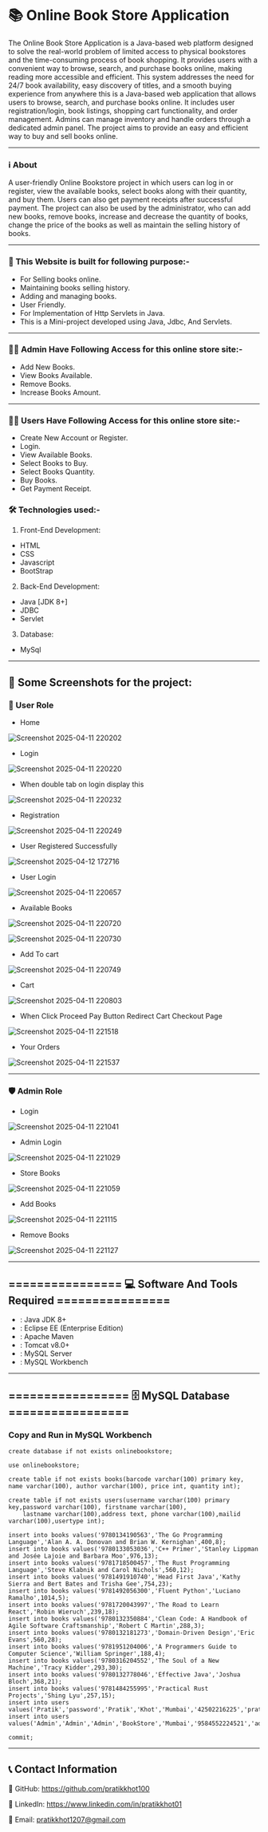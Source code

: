 # 📚 Online Book Store Application

The Online Book Store Application is a Java-based web platform designed to solve the real-world problem of limited access to physical bookstores and the time-consuming process of book shopping. It provides users with a convenient way to browse, search, and purchase books online, making reading more accessible and efficient. This system addresses the need for 24/7 book availability, easy discovery of titles, and a smooth buying experience from anywhere this is a Java-based web application that allows users to browse, search, and purchase books online. It includes user registration/login, book listings, shopping cart functionality, and order management. Admins can manage inventory and handle orders through a dedicated admin panel. The project aims to provide an easy and efficient way to buy and sell books online.

---

### ℹ️ About

A user-friendly Online Bookstore project in which users can log in or register, view the available books, select books along with their quantity, and buy them. Users can also get payment receipts after successful payment. The project can also be used by the administrator, who can add new books, remove books, increase and decrease the quantity of books, change the price of the books as well as maintain the selling history of books.

---

### 🎯 This Website is built for following purpose:-
- For Selling books online.
- Maintaining books selling history.
- Adding and managing books.
- User Friendly.
- For Implementation of Http Servlets in Java.
- This is a Mini-project developed using Java, Jdbc, And Servlets.

---

### 👨‍💼 Admin Have Following Access for this online store site:-
- Add New Books.
- View Books Available.
- Remove Books.
- Increase Books Amount.

---

### 🙋‍♂️ Users Have Following Access for this online store site:-
- Create New Account or Register.
- Login.
- View Available Books.
- Select Books to Buy.
- Select Books Quantity.
- Buy Books.
- Get Payment Receipt.

### 🛠️ Technologies used:-
1. Front-End Development:
- HTML
- CSS
- Javascript
- BootStrap

2. Back-End Development:
- Java [JDK 8+]
- JDBC
- Servlet

3. Database:
- MySql

---  

## 📸 Some Screenshots for the project:

### 👤 User Role

- Home
  
![Screenshot 2025-04-11 220202](https://github.com/user-attachments/assets/d331ef0f-73ca-432e-87fa-64cc0f4c3c60)

- Login
  
![Screenshot 2025-04-11 220220](https://github.com/user-attachments/assets/eea4d376-9b60-4318-b394-28abfefbf048)

- When double tab on login display this
  
![Screenshot 2025-04-11 220232](https://github.com/user-attachments/assets/7b7ee656-9c20-48c6-96e1-ca74182338df)

- Registration
  
![Screenshot 2025-04-11 220249](https://github.com/user-attachments/assets/72fac551-8b7e-422f-85c1-d8ff60b8ca98)

- User Registered Successfully
  
![Screenshot 2025-04-12 172716](https://github.com/user-attachments/assets/cc154d65-5ce7-4a5a-a1cf-be2ccced8095)

- User Login
  
![Screenshot 2025-04-11 220657](https://github.com/user-attachments/assets/db43f1ea-c687-412c-8720-b213227d591f)

- Available Books
  
![Screenshot 2025-04-11 220720](https://github.com/user-attachments/assets/5b3005f2-a4bf-4b0f-851b-a95739d9c43a)

![Screenshot 2025-04-11 220730](https://github.com/user-attachments/assets/41cb3d7e-b7b1-4c74-86fc-fa0921aa0d03)

- Add To cart
  
![Screenshot 2025-04-11 220749](https://github.com/user-attachments/assets/a232ee25-0026-4c18-a7ab-22da506991fc)

- Cart
  
![Screenshot 2025-04-11 220803](https://github.com/user-attachments/assets/7f3311c7-b7a2-443d-ae3a-98287995f051)

- When Click Proceed Pay Button Redirect Cart Checkout Page
  
![Screenshot 2025-04-11 221518](https://github.com/user-attachments/assets/33b52619-e2eb-4922-a70a-8df2c1df8342)

- Your Orders
  
![Screenshot 2025-04-11 221537](https://github.com/user-attachments/assets/49b846f0-d30b-4eb9-9760-cf93cafe71a3)

---

### 🛡️ Admin Role

- Login
  
![Screenshot 2025-04-11 221041](https://github.com/user-attachments/assets/a9caa54a-859e-4c8d-9d0a-160187cdff99)

- Admin Login
  
![Screenshot 2025-04-11 221029](https://github.com/user-attachments/assets/7cbfa0ac-c5b5-4b85-ba0e-d569b26ae8e5)

- Store Books
  
![Screenshot 2025-04-11 221059](https://github.com/user-attachments/assets/59485e53-d681-4d41-9e2d-48eb9ef1bde4)

- Add Books
  
![Screenshot 2025-04-11 221115](https://github.com/user-attachments/assets/30610cfb-87aa-40a0-8d5d-5ad48fdd71d8)

- Remove Books
  
![Screenshot 2025-04-11 221127](https://github.com/user-attachments/assets/52f22590-d5e9-470d-9f88-c84bacf6e278)

---

## ================ 💻 Software And Tools Required ================
- : Java JDK 8+ 
- : Eclipse EE (Enterprise Edition) 
- : Apache Maven 
- : Tomcat v8.0+
- : MySQL Server 
- : MySQL Workbench

---  

## ================= 🗄️ MySQL Database =================

### Copy and Run in MySQL Workbench

```
create database if not exists onlinebookstore;

use onlinebookstore;

create table if not exists books(barcode varchar(100) primary key, name varchar(100), author varchar(100), price int, quantity int);

create table if not exists users(username varchar(100) primary key,password varchar(100), firstname varchar(100),
    lastname varchar(100),address text, phone varchar(100),mailid varchar(100),usertype int);

insert into books values('9780134190563','The Go Programming Language','Alan A. A. Donovan and Brian W. Kernighan',400,8);
insert into books values('9780133053036','C++ Primer','Stanley Lippman and Josée Lajoie and Barbara Moo',976,13);
insert into books values('9781718500457','The Rust Programming Language','Steve Klabnik and Carol Nichols',560,12);
insert into books values('9781491910740','Head First Java','Kathy Sierra and Bert Bates and Trisha Gee',754,23);
insert into books values('9781492056300','Fluent Python','Luciano Ramalho',1014,5);
insert into books values('9781720043997','The Road to Learn React','Robin Wieruch',239,18);
insert into books values('9780132350884','Clean Code: A Handbook of Agile Software Craftsmanship','Robert C Martin',288,3);
insert into books values('9780132181273','Domain-Driven Design','Eric Evans',560,28);
insert into books values('9781951204006','A Programmers Guide to Computer Science','William Springer',188,4);
insert into books values('9780316204552','The Soul of a New Machine','Tracy Kidder',293,30);
insert into books values('9780132778046','Effective Java','Joshua Bloch',368,21);
insert into books values('9781484255995','Practical Rust Projects','Shing Lyu',257,15);
insert into users values('Pratik','password','Pratik','Khot','Mumbai','42502216225','pratikkhot@gmail.com',2);
insert into users values('Admin','Admin','Admin','BookStore','Mumbai','9584552224521','admin@gmail.com',1);

commit;

```

---

 ## 📞 Contact Information

  🐙 GitHub: https://github.com/pratikkhot100

  💼 LinkedIn: https://www.linkedin.com/in/pratikkhot01

  📧 Email: pratikkhot1207@gmail.com
